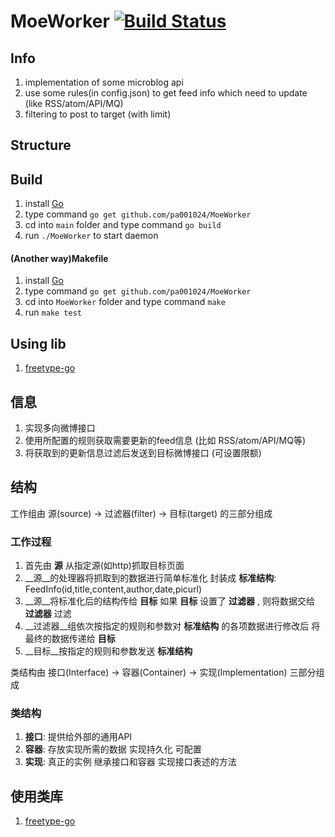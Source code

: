 MoeWorker [![Build Status](https://travis-ci.org/pa001024/MoeWorker.png?branch=master)](https://travis-ci.org/pa001024/MoeWorker)
=========

Info
-----------

1. implementation of some microblog api
2. use some rules(in config.json) to get feed info which need to update (like RSS/atom/API/MQ)
3. filtering to post to target (with limit)

Structure
-----------

Build
-----------

1. install [Go](http://golang.org/doc/install)
2. type command `go get github.com/pa001024/MoeWorker`
3. cd into `main` folder and type command `go build`
4. run `./MoeWorker` to start daemon

#### (Another way)Makefile

1. install [Go](http://golang.org/doc/install)
2. type command `go get github.com/pa001024/MoeWorker`
3. cd into `MoeWorker` folder and type command `make`
4. run `make test`

Using lib
-----------

1. [freetype-go](https://code.google.com/p/freetype-go/)

信息
-----------

1. 实现多向微博接口
2. 使用所配置的规则获取需要更新的feed信息 (比如 RSS/atom/API/MQ等)
3. 将获取到的更新信息过滤后发送到目标微博接口 (可设置限额)


结构
-----------

工作组由 源(source) -> 过滤器(filter) -> 目标(target) 的三部分组成

### 工作过程

1. 首先由 __源__ 从指定源(如http)抓取目标页面
2. __源__的处理器将抓取到的数据进行简单标准化 封装成 __标准结构__:
    FeedInfo(id,title,content,author,date,picurl)
3. __源__将标准化后的结构传给 __目标__  如果 __目标__ 设置了 __过滤器__ , 则将数据交给 __过滤器__ 过滤
4. __过滤器__组依次按指定的规则和参数对 __标准结构__ 的各项数据进行修改后 将最终的数据传递给 __目标__
5. __目标__按指定的规则和参数发送 __标准结构__

类结构由 接口(Interface) -> 容器(Container) -> 实现(Implementation) 三部分组成

### 类结构

1. __接口__: 提供给外部的通用API
2. __容器__: 存放实现所需的数据 实现持久化 可配置
3. __实现__: 真正的实例 继承接口和容器 实现接口表述的方法

使用类库
-----------

1. [freetype-go](https://code.google.com/p/freetype-go/)